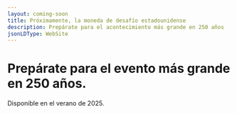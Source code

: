 ```yaml
---
layout: coming-soon
title: Próximamente, la moneda de desafío estadounidense
description: Prepárate para el acontecimiento más grande en 250 años
jsonLDType: WebSite
---
```


# Prepárate para el evento más grande en 250 años.
Disponible en el verano de 2025.